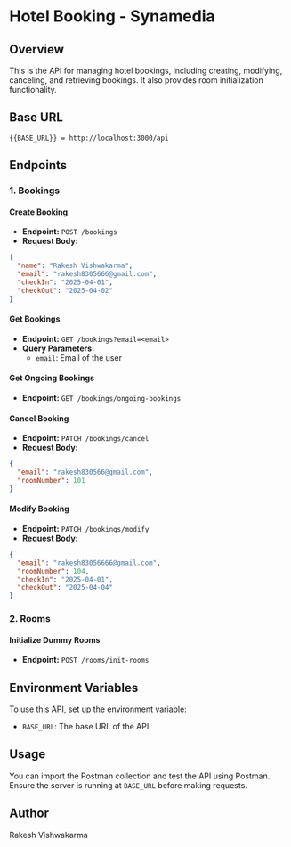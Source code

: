 # Hotel Booking - Synamedia

## Overview

This is the API for managing hotel bookings, including creating, modifying, canceling, and retrieving bookings. It also provides room initialization functionality.

## Base URL

```
{{BASE_URL}} = http://localhost:3000/api
```

## Endpoints

### 1. Bookings

#### Create Booking

- **Endpoint:** `POST /bookings`
- **Request Body:**

```json
{
  "name": "Rakesh Vishwakarma",
  "email": "rakesh8305666@gmail.com",
  "checkIn": "2025-04-01",
  "checkOut": "2025-04-02"
}
```

#### Get Bookings

- **Endpoint:** `GET /bookings?email=<email>`
- **Query Parameters:**
  - `email`: Email of the user

#### Get Ongoing Bookings

- **Endpoint:** `GET /bookings/ongoing-bookings`

#### Cancel Booking

- **Endpoint:** `PATCH /bookings/cancel`
- **Request Body:**

```json
{
  "email": "rakesh830566@gmail.com",
  "roomNumber": 101
}
```

#### Modify Booking

- **Endpoint:** `PATCH /bookings/modify`
- **Request Body:**

```json
{
  "email": "rakesh83056666@gmail.com",
  "roomNumber": 104,
  "checkIn": "2025-04-01",
  "checkOut": "2025-04-04"
}
```

### 2. Rooms

#### Initialize Dummy Rooms

- **Endpoint:** `POST /rooms/init-rooms`

## Environment Variables

To use this API, set up the environment variable:

- `BASE_URL`: The base URL of the API.

## Usage

You can import the Postman collection and test the API using Postman. Ensure the server is running at `BASE_URL` before making requests.

## Author

Rakesh Vishwakarma
